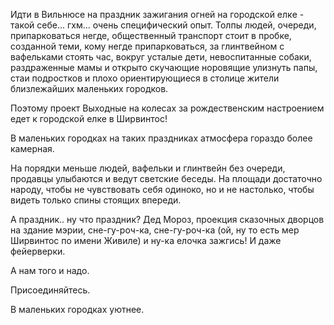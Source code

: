 Идти в Вильнюсе на праздник зажигания огней на городской елкe - такой себе... гхм... очень специфический опыт. Толпы людей, очереди, припарковаться негде, общественный транспорт стоит в пробке, созданной теми, кому негде припарковаться, за глинтвейном с вафельками стоять час, вокруг усталые дети, невоспитанные собаки, раздраженные мамы и открыто скучающие норовящие улизнуть папы, стаи подростков и плохо ориентирующиеся в столице жители близлежайших маленьких городков.

Поэтому проект Выходные на колесах  за рождественским настроением едет к городской елке в Ширвинтос!

В маленьких городках на таких праздниках атмосфера гораздо более камерная.

На порядки меньше людей, вафельки и глинтвейн без очереди,  продавцы улыбаются и ведут светские беседы. На площади достаточно народу, чтобы не чувствовать себя одиноко, но и не настолько, чтобы видеть только спины стоящих впереди.

А праздник.. ну что праздник? Дед Мороз, проекция сказочных дворцов на здание мэрии, сне-гу-роч-ка, сне-гу-роч-ка (ой, ну то есть мер Ширвинтос по имени Живиле) и ну-ка елочка зажгись! И даже фейерверки.

А нам того и надо.

Присоединяйтесь.

В маленьких городках уютнее.

